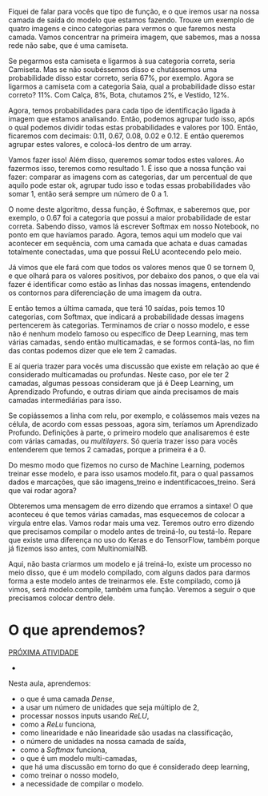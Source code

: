 Fiquei de falar para vocês que tipo de função, e o que iremos usar na nossa camada de saída do modelo que estamos fazendo. Trouxe um exemplo de quatro imagens e cinco categorias para vermos o que faremos nesta camada. Vamos concentrar na primeira imagem, que sabemos, mas a nossa rede não sabe, que é uma camiseta.

Se pegarmos esta camiseta e ligarmos à sua categoria correta, seria Camiseta. Mas se não soubéssemos disso e chutássemos uma probabilidade disso estar correto, seria 67%, por exemplo. Agora se ligarmos a camiseta com a categoria Saia, qual a probabilidade disso estar correto? 11%. Com Calça, 8%, Bota, chutamos 2%, e Vestido, 12%.

Agora, temos probabilidades para cada tipo de identificação ligada à imagem que estamos analisando. Então, podemos agrupar tudo isso, após o qual podemos dividir todas estas probabilidades e valores por 100. Então, ficaremos com decimais: 0.11, 0.67, 0.08, 0.02 e 0.12. E então queremos agrupar estes valores, e colocá-los dentro de um array.

Vamos fazer isso! Além disso, queremos somar todos estes valores. Ao fazermos isso, teremos como resultado 1. É isso que a nossa função vai fazer: comparar as imagens com as categorias, dar um percentual de que aquilo pode estar ok, agrupar tudo isso e todas essas probabilidades vão somar 1, então será sempre um número de 0 a 1.

O nome deste algoritmo, dessa função, é Softmax, e saberemos que, por exemplo, o 0.67 foi a categoria que possui a maior probabilidade de estar correta. Sabendo disso, vamos lá escrever Softmax em nosso Notebook, no ponto em que havíamos parado. Agora, temos aqui um modelo que vai acontecer em sequência, com uma camada que achata e duas camadas totalmente conectadas, uma que possui ReLU acontecendo pelo meio.

Já vimos que ele fará com que todos os valores menos que 0 se tornem 0, e que olhará para os valores positivos, por debaixo dos panos, o que ela vai fazer é identificar como estão as linhas das nossas imagens, entendendo os contornos para diferenciação de uma imagem da outra.

E então temos a última camada, que terá 10 saídas, pois temos 10 categorias, com Softmax, que indicará a probabilidade dessas imagens pertencerem às categorias. Terminamos de criar o nosso modelo, e esse não é nenhum modelo famoso ou específico de Deep Learning, mas tem várias camadas, sendo então multicamadas, e se formos contá-las, no fim das contas podemos dizer que ele tem 2 camadas.

E aí queria trazer para vocês uma discussão que existe em relação ao que é considerado multicamadas ou profundas. Neste caso, por ele ter 2 camadas, algumas pessoas consideram que já é Deep Learning, um Aprendizado Profundo, e outras diriam que ainda precisamos de mais camadas intermediárias para isso.

Se copiássemos a linha com relu, por exemplo, e colássemos mais vezes na célula, de acordo com essas pessoas, agora sim, teríamos um Aprendizado Profundo. Definições à parte, o primeiro modelo que analisaremos é este com várias camadas, ou _multilayers_. Só queria trazer isso para vocês entenderem que temos 2 camadas, porque a primeira é a 0.

Do mesmo modo que fizemos no curso de Machine Learning, podemos treinar esse modelo, e para isso usamos modelo.fit, para o qual passamos dados e marcações, que são imagens_treino e indentificacoes_treino. Será que vai rodar agora?

Obteremos uma mensagem de erro dizendo que erramos a sintaxe! O que aconteceu é que temos várias camadas, mas esquecemos de colocar a vírgula entre elas. Vamos rodar mais uma vez. Teremos outro erro dizendo que precisamos compilar o modelo antes de treiná-lo, ou testá-lo. Repare que existe uma diferença no uso do Keras e do TensorFlow, também porque já fizemos isso antes, com MultinomialNB.

Aqui, não basta criarmos um modelo e já treiná-lo, existe um processo no meio disso, que é um modelo compilado, com alguns dados para darmos forma a este modelo antes de treinarmos ele. Este compilado, como já vimos, será modelo.compile, também uma função. Veremos a seguir o que precisamos colocar dentro dele.

# O que aprendemos?

[PRÓXIMA ATIVIDADE](https://cursos.alura.com.br/course/deep-learning-introducao-com-keras/task/46341/next)

-   [](https://cursos.alura.com.br/suggestions/new/deep-learning-introducao-com-keras/46341/question)

Nesta aula, aprendemos:

-   o que é uma camada _Dense_,
-   a usar um número de unidades que seja múltiplo de 2,
-   processar nossos inputs usando _ReLU_,
-   como a _ReLu_ funciona,
-   como linearidade e não linearidade são usadas na classificação,
-   o número de unidades na nossa camada de saída,
-   como a _Softmax_ funciona,
-   o que é um modelo multi-camadas,
-   que há uma discussão em torno do que é considerado deep learning,
-   como treinar o nosso modelo,
-   a necessidade de compilar o modelo.
